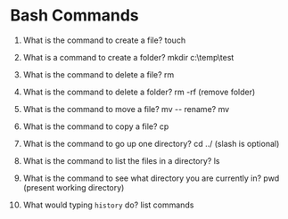 # Bash Commands

1. What is the command to create a file? touch 

2. What is a command to create a folder? mkdir c:\temp\test

3. What is the command to delete a file? rm

4. What is the command to delete a folder? rm -rf (remove folder)

5. What is the command to move a file? mv 
-- rename? mv

6. What is the command to copy a file? cp

7. What is the command to go up one directory? cd ../ (slash is optional)

8. What is the command to list the files in a directory? ls

9. What is the command to see what directory you are currently in? pwd (present working directory)

10. What would typing `history` do? list commands
